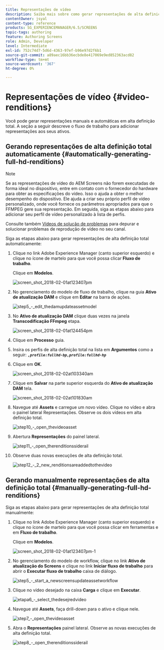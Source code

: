 ```yaml
---
title: Representações de vídeo
description: Saiba mais sobre como gerar representações de alta definição total para seu projeto do AEM Screens.
contentOwner: jsyal
content-type: reference
products: SG_EXPERIENCEMANAGER/6.5/SCREENS
topic-tags: authoring
feature: Authoring Screens
role: Admin, Developer
level: Intermediate
exl-id: 752c74d7-5d6d-4363-97ef-b96e97d2f6b1
source-git-commit: a89aec16bb36ecbde8e417069e9ed852363acd82
workflow-type: tm+mt
source-wordcount: '367'
ht-degree: 0%

---
```


# Representações de vídeo {#video-renditions}

Você pode gerar representações manuais e automáticas em alta definição total. A seção a seguir descreve o fluxo de trabalho para adicionar representações aos seus ativos.

## Gerando representações de alta definição total automaticamente {#automatically-generating-full-hd-renditions}

>[!NOTE]
>
>Se as representações de vídeo do AEM Screens não forem executadas de forma ideal no dispositivo, entre em contato com o fornecedor do hardware para obter as especificações do vídeo. Isso o ajuda a obter o melhor desempenho do dispositivo. Ele ajuda a criar seu próprio perfil de vídeo personalizado, onde você fornece os parâmetros apropriados para que o FFMPEG gere sua representação. Em seguida, siga as etapas abaixo para adicionar seu perfil de vídeo personalizado à lista de perfis.
>
>Consulte também [Vídeos de solução de problemas](troubleshoot-videos.md) para depurar e solucionar problemas de reprodução de vídeo no seu canal.

Siga as etapas abaixo para gerar representações de alta definição total automaticamente:

1. Clique no link Adobe Experience Manager (canto superior esquerdo) e clique no ícone de martelo para que você possa clicar **Fluxo de trabalho**.

   Clique em **Modelos**.

   ![screen_shot_2018-02-01at123407pm](assets/screen_shot_2018-02-01at123407pm.png)

1. No gerenciamento do modelo de fluxo de trabalho, clique na guia **Ativo de atualização DAM** e clique em **Editar** na barra de ações.

   ![step5_-_edit_thedamupdateassetmodel](assets/step5_-_edit_thedamupdateassetmodel.png)

1. No **Ativo de atualização DAM** clique duas vezes na janela **Transcodificação FFmpeg** etapa.

   ![screen_shot_2018-02-01at124454pm](assets/screen_shot_2018-02-01at124454pm.png)

1. Clique em **Processo** guia.
1. Insira os perfis de alta definição total na lista em **Argumentos** como a seguir:
   ***`,profile:fullhd-bp,profile:fullhd-hp`***
1. Clique em **OK**.

   ![screen_shot_2018-02-02at103340am](assets/screen_shot_2018-02-02at103340am.png)

1. Clique em **Salvar** na parte superior esquerda do **Ativo de atualização DAM** tela.

   ![screen_shot_2018-02-02at101830am](assets/screen_shot_2018-02-02at101830am.png)

1. Navegue até **Assets** e carregue um novo vídeo. Clique no vídeo e abra o painel lateral Representações. Observe os dois vídeos em alta definição total.

   ![step10_-_open_thevideoasset](assets/step10_-_open_thevideoasset.png)

1. Abertura **Representações** do painel lateral.

   ![step11_-_open_therenditionssiderail](assets/step11_-_open_therenditionssiderail.png)

1. Observe duas novas execuções de alta definição total.

   ![step12_-_2_new_renditionsareaddedtothevideo](assets/step12_-_2_new_renditionsareaddedtothevideo.png)

## Gerando manualmente representações de alta definição total {#manually-generating-full-hd-renditions}

Siga as etapas abaixo para gerar representações de alta definição total manualmente:

1. Clique no link Adobe Experience Manager (canto superior esquerdo) e clique no ícone de martelo para que você possa clicar em ferramentas e em **Fluxo de trabalho**.

   Clique em **Modelos**.

   ![screen_shot_2018-02-01at123407pm-1](assets/screen_shot_2018-02-01at123407pm-1.png)

1. No gerenciamento do modelo de workflow, clique no link **Ativo de atualização do Screens** e clique no link **Iniciar fluxo de trabalho** para abrir o **Executar fluxo de trabalho** caixa de diálogo.

   ![step5_-_start_a_newscreensupdateassetworkflow](assets/step5_-_start_a_newscreensupdateassetworkflow.png)

1. Clique no vídeo desejado na caixa **Carga** e clique em **Executar**.

   ![etapa6_-_select_thedesejredvideo](assets/step6_-_select_thedesiredvideo.png)

1. Navegue até **Assets**, faça drill-down para o ativo e clique nele.

   ![step7_-_open_thevideoasset](assets/step7_-_open_thevideoasset.png)

1. Abra o **Representações** painel lateral. Observe as novas execuções de alta definição total.

   ![step8_-_open_therenditionssiderail](assets/step8_-_open_therenditionssiderail.png)
